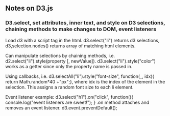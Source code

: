 ## Notes on D3.js ##

### D3.select, set attributes, inner text, and style on D3 selections, chaining methods to make changes to DOM, event listeners ###

Load d3 with a script tag in the html. d3.select("li") returns d3 selections, d3,selection.nodes() returns array of matching html elements. 

Can manipulate selections by chaining methods, i.e. d2.select("li").style(property [, newValue]). d3.select("li").style("color") works as a getter since only the property name is passed in.

Using callbacks, i.e. d3.selectAll("li").style("font-size", function(_, idx){
return Math.random*40 +"px";}, where idx is the index of the element in the selection. This assigns a random font size to each li element.

Event listener example: d3.select("h1").on("click", function(){ console.log("event listeners are sweet!"); } .on method attaches and removes an event listener. d3.event.preventDefault(); 
